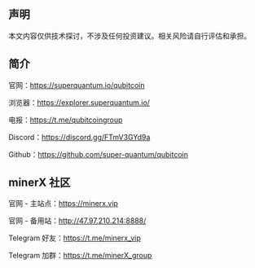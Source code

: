 ## 声明

本文内容仅供技术探讨，不涉及任何投资建议。相关风险请自行评估和承担。



## 简介

官网：https://superquantum.io/qubitcoin

浏览器：https://explorer.superquantum.io/

电报：https://t.me/qubitcoingroup

Discord：https://discord.gg/FTmV3GYd9a

Github：https://github.com/super-quantum/qubitcoin





## minerX 社区

官网 - 主站点：https://minerx.vip

官网 - 备用站：http://47.97.210.214:8888/

Telegram 好友：https://t.me/minerx_vip

Telegram 加群：https://t.me/minerX_group



